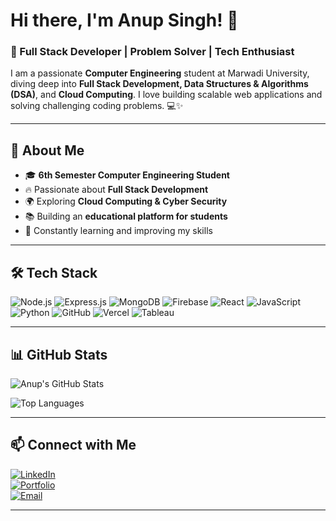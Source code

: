 # Hi there, I'm Anup Singh! 👋

### 🚀 Full Stack Developer | Problem Solver | Tech Enthusiast

I am a passionate **Computer Engineering** student at Marwadi University, diving deep into **Full Stack Development, Data Structures & Algorithms (DSA)**, and **Cloud Computing**. I love building scalable web applications and solving challenging coding problems. 💻✨

---

## 🌟 **About Me**
- 🎓 **6th Semester Computer Engineering Student**
- 🔥 Passionate about **Full Stack Development**
- 🌍 Exploring **Cloud Computing & Cyber Security**
- 📚 Building an **educational platform for students**
- 📖 Constantly learning and improving my skills

---

## 🛠️ **Tech Stack**

![Node.js](https://img.shields.io/badge/Node.js-339933?style=for-the-badge&logo=node.js&logoColor=white)
![Express.js](https://img.shields.io/badge/Express.js-000000?style=for-the-badge&logo=express&logoColor=white)
![MongoDB](https://img.shields.io/badge/MongoDB-4EA94B?style=for-the-badge&logo=mongodb&logoColor=white)
![Firebase](https://img.shields.io/badge/Firebase-FFCA28?style=for-the-badge&logo=firebase&logoColor=black)
![React](https://img.shields.io/badge/React-61DAFB?style=for-the-badge&logo=react&logoColor=black)
![JavaScript](https://img.shields.io/badge/JavaScript-F7DF1E?style=for-the-badge&logo=javascript&logoColor=black)
![Python](https://img.shields.io/badge/Python-3776AB?style=for-the-badge&logo=python&logoColor=white)
![GitHub](https://img.shields.io/badge/GitHub-181717?style=for-the-badge&logo=github&logoColor=white)
![Vercel](https://img.shields.io/badge/Vercel-000000?style=for-the-badge&logo=vercel&logoColor=white)
![Tableau](https://img.shields.io/badge/Tableau-E97627?style=for-the-badge&logo=tableau&logoColor=white)

---

## 📊 **GitHub Stats**


![Anup's GitHub Stats](https://github-readme-stats.vercel.app/api?username=anupsinghh&show_icons=true&theme=tokyonight)

![Top Languages](https://github-readme-stats.vercel.app/api/top-langs/?username=anupsinghh&layout=compact&theme=tokyonight)












---

## 📫 **Connect with Me**

[![LinkedIn](https://img.shields.io/badge/LinkedIn-0A66C2?style=for-the-badge&logo=linkedin&logoColor=white)](https://www.linkedin.com/in/connectanupsingh/)  
[![Portfolio](https://img.shields.io/badge/Portfolio-000000?style=for-the-badge&logo=web&logoColor=white)](https://www.singhanup.in/)  
[![Email](https://img.shields.io/badge/Gmail-D14836?style=for-the-badge&logo=gmail&logoColor=white)](siingh.anupp@gmail.com)

---


